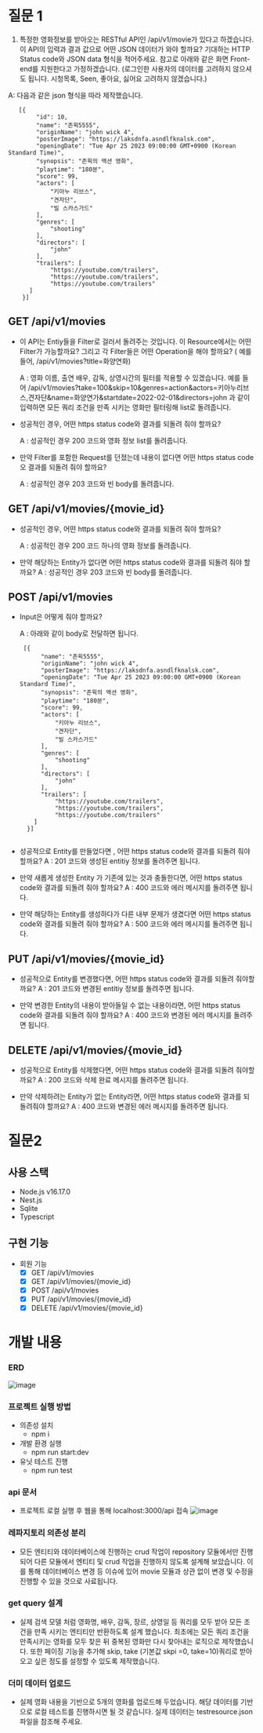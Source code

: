# 질문 1
1. 특정한 영화정보를 받아오는 RESTful API인 /api/v1/movie가 있다고 하겠습니다. 이 API의 입력과 결과 값으로 어떤 JSON 데이터가 와야 할까요? 기대하는 HTTP Status code와 JSON data 형식을 적어주세요. 참고로 아래와 같은 화면 Front-end를 지원한다고 가정하겠습니다. (로그인한 사용자의
데이터를 고려하지 않으셔도 됩니다. 시청목록, Seen, 좋아요, 싫어요 고려하지 않겠습니다.)

A: 다음과 같은 json 형식을 따라 제작했습니다.
```
   [{
        "id": 10,
        "name": "존윅5555",
        "originName": "john wick 4",
        "posterImage": "https://laksdnfa.asndlfknalsk.com",
        "openingDate": "Tue Apr 25 2023 09:00:00 GMT+0900 (Korean Standard Time)",
        "synopsis": "존윅의 액션 영화",
        "playtime": "180분",
        "score": 99,
        "actors": [
            "키아누 리브스",
            "견자단",
            "빌 스카스가드"
        ],
        "genres": [
            "shooting"
        ],
        "directors": [
            "john"
        ],
        "trailers": [
            "https://youtube.com/trailers",
            "https://youtube.com/trailers",
            "https://youtube.com/trailers"
      ]
    }]
```
    
## GET /api/v1/movies
- 이 API는 Entiy들을 Filter로 걸러서 돌려주는 것입니다. 이 Resource에서는 어떤 Filter가 가능할까요? 그리고 각 Filter들은 어떤 Operation을 해야 할까요? ( 예를들어, /api/v1/movies?title=화양연화)
  
  A : 영화 이름, 출연 배우, 감독, 상영시간의 필터를 적용할 수 있겠습니다.
  예를 들어 /api/v1/movies?take=100&skip=10&genres=action&actors=키아누리브스,견자단&name=화양연가&startdate=2022-02-01&directors=john
  과 같이 입력하면 모든 쿼리 조건을 만족 시키는 영화만 필터링해 list로 돌려줍니다.
  
  
- 성공적인 경우, 어떤 https status code와 결과를 되돌려 줘야 할까요?
  
  A : 성공적인 경우 200 코드와 영화 정보 list를 돌려줍니다.
  
  
- 만약 Filter를 포함한 Request를 던졌는데 내용이 없다면 어떤 https status code오 결과를 되돌려 줘야 할까요?
  
  A : 성공적인 경우 203 코드와 빈 body를 돌려줍니다.
  
  
## GET /api/v1/movies/{movie_id}
- 성공적인 경우, 어떤 https status code와 결과를 되돌려 줘야 할까요?
  
  A : 성공적인 경우 200 코드 하나의 영화 정보를 돌려줍니다.
  
- 만약 해당하는 Entity가 없다면 어떤 https status code와 결과를 되돌려 줘야 할까요?
  A : 성공적인 경우 203 코드와 빈 body를 돌려줍니다.
  
## POST /api/v1/movies
- Input은 어떻게 줘야 할까요?
  
  A : 아래와 같이 body로 전달하면 됩니다.
  
  ```
   [{
        "name": "존윅5555",
        "originName": "john wick 4",
        "posterImage": "https://laksdnfa.asndlfknalsk.com",
        "openingDate": "Tue Apr 25 2023 09:00:00 GMT+0900 (Korean Standard Time)",
        "synopsis": "존윅의 액션 영화",
        "playtime": "180분",
        "score": 99,
        "actors": [
            "키아누 리브스",
            "견자단",
            "빌 스카스가드"
        ],
        "genres": [
            "shooting"
        ],
        "directors": [
            "john"
        ],
        "trailers": [
            "https://youtube.com/trailers",
            "https://youtube.com/trailers",
            "https://youtube.com/trailers"
      ]
    }]


- 성공적으로 Entity를 만들었다면 , 어떤 https status code와 결과를 되돌려 줘야할까요?
A : 201 코드와 생성된 entitiy 정보를 돌려주면 됩니다.

- 만약 새롭게 생성한 Entity 가 기존에 있는 것과 충돌한다면, 어떤 https status code와 결과를 되돌려 줘야 할까요?
A : 400 코드와 에러 메시지를 돌려주면 됩니다.

- 만약 해당하는 Entity를 생성하다가 다른 내부 문제가 생겼다면 어떤 https status code와 결과를 되돌려 줘야 할까요?
A : 500 코드와 에러 메시지를 돌려주면 됩니다.

## PUT /api/v1/movies/{movie_id}
- 성공적으로 Entity를 변경했다면, 어떤 https status code와 결과를 되돌려 줘야할까요?
A : 201 코드와 변경된 entitiy 정보를 돌려주면 됩니다.

- 만약 변경한 Entity의 내용이 받아들일 수 없는 내용이라면, 어떤 https status code와 결과를 되돌려 줘야 할까요?
A : 400 코드와 변경된 에러 메시지를 돌려주면 됩니다.

## DELETE /api/v1/movies/{movie_id}
- 성공적으로 Entity를 삭제했다면, 어떤 https status code와 결과를 되돌려 줘야할까요?
A : 200 코드와 삭제 완료 메시지를 돌려주면 됩니다.

- 만약 삭제하려는 Entity가 없는 Entity라면, 어떤 https status code와 결과를 되돌려줘야 할까요?
A : 400 코드와 변경된 에러 메시지를 돌려주면 됩니다.

# 질문2

## 사용 스택
- Node.js v16.17.0
- Nest.js
- Sqlite
- Typescript 

## 구현 기능
- 회원 기능
    - [x] GET /api/v1/movies
    - [x] GET /api/v1/movies/{movie_id}
    - [x] POST /api/v1/movies
    - [x] PUT /api/v1/movies/{movie_id}
    - [x] DELETE /api/v1/movies/{movie_id}

# 개발 내용
### ERD
![image](https://user-images.githubusercontent.com/91925895/235353296-8c978a90-1ccc-48cc-a4b8-4b9fbaae991e.png)

### 프로젝트 실행 방법
- 의존성 설치
  - npm i 
- 개발 환경 실행
  - npm run start:dev
- 유닛 테스트 진행
  - npm run test 

### api 문서
- 프로젝트 로컬 실행 후 웹을 통해 localhost:3000/api 접속 
![image](https://user-images.githubusercontent.com/91925895/235356937-5ffe996d-3be6-44ce-afb7-b25669b1a5a7.png)

### 레파지토리 의존성 분리
- 모든 엔티티와 데이터베이스에 진행하는 crud 작업이 repository 모듈에서만 진행되어 다른 모듈에서 엔티티 및 crud 작업을 진행하지 않도록 설계해 보았습니다. 이를 통해 데이터베이스 변경 등 이슈에 있어 movie 모듈과 상관 없이 변경 및 수정을 진행할 수 있을 것으로 사료됩니다.

### get query 설계
- 실제 검색 모델 처럼 영화명, 배우, 감독, 장르, 상영일 등 쿼리를 모두 받아 모든 조건을 만족 시키는 엔티티만 반환하도록 설계 했습니다. 최초에는 모든 쿼리 조건을 만족시키는 영화를 모두 찾은 뒤 중복된 영화만 다시 찾아내는 로직으로 제작했습니다. 또한 페이징 기능을 추가해 skip, take (기본값 skpi =0, take=10)쿼리로 받아오고 싶은 정도를 설정할 수 있도록 제작했습니다.

### 더미 데이터 업로드
- 실제 영화 내용을 기반으로 5개의 영화를 업로드해 두었습니다. 해당 데이터를 기반으로 로컬 테스트를 진행하시면 될 것 같습니다. 실제 데이터는 testresource.json 파일을 참조해 주세요.
